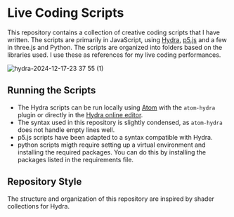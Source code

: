 # Live Coding Scripts

This repository contains a collection of creative coding scripts that I have written. The scripts are primarily in JavaScript, using [Hydra](https://hydra.ojack.xyz/), [p5.js](https://p5js.org/) and a few in three.js and Python. The scripts are organized into folders based on the libraries used. I use these as references for my live coding performances.

![hydra-2024-12-17-23 37 55 (1)](https://github.com/user-attachments/assets/a6a16822-37d1-4310-bded-fe550d6aae9f)


## Running the Scripts

- The Hydra scripts can be run locally using [Atom](https://atom.io/) with the `atom-hydra` plugin or directly in the [Hydra online editor](https://hydra.ojack.xyz/).
- The syntax used in this repository is slightly condensed, as `atom-hydra` does not handle empty lines well.
- p5.js scripts have been adapted to a syntax compatible with Hydra.
- python scripts migth require setting up a virtual environment and installing the required packages. You can do this by installing the packages listed in the requirements file.

## Repository Style
The structure and organization of this repository are inspired by shader collections for Hydra.
